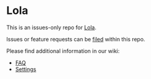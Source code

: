 # Lola

This is an issues-only repo for [Lola](https://www.lola.dev).

Issues or feature requests can be [filed](https://github.com/loladotdev/dev/issues/new/choose) within this repo.

Please find additional information in our wiki:

* [FAQ](https://github.com/loladotdev/lola/wiki/FAQ)
* [Settings](https://github.com/loladotdev/lola/wiki/Settings)
